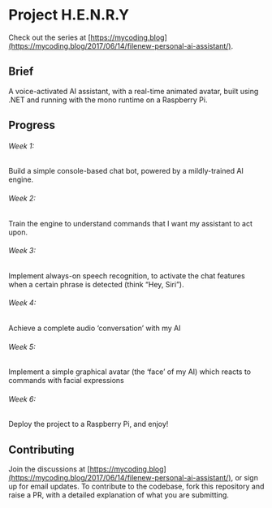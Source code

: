 # Project H.E.N.R.Y

Check out the series at [https://mycoding.blog](https://mycoding.blog/2017/06/14/filenew-personal-ai-assistant/).


## Brief

A voice-activated AI assistant, with a real-time animated avatar, built using .NET and running with the mono runtime on a Raspberry Pi.

## Progress

###### Week 1: 

Build a simple console-based chat bot, powered by a mildly-trained AI engine.

###### Week 2:

Train the engine to understand commands that I want my assistant to act upon.

###### Week 3:

Implement always-on speech recognition, to activate the chat features when a certain phrase is detected (think “Hey, Siri”).

###### Week 4:

Achieve a complete audio ‘conversation’ with my AI

###### Week 5:

Implement a simple graphical avatar (the ‘face’ of my AI) which reacts to commands with facial expressions

###### Week 6:

Deploy the project to a Raspberry Pi, and enjoy!

## Contributing

Join the discussions at [https://mycoding.blog](https://mycoding.blog/2017/06/14/filenew-personal-ai-assistant/), or sign up for email updates. To contribute to the codebase, fork this repository and raise a PR, with a detailed explanation of what you are submitting.